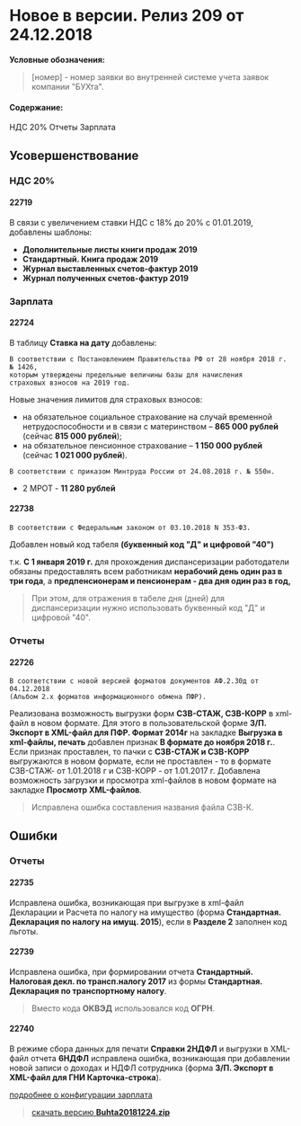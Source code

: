 ﻿
# Новое в версии. Релиз 209 от 24.12.2018

**Условные обозначения:**
 >[номер] - номер заявки во внутренней системе учета заявок компании "БУХта".


#### Содержание:

НДС 20%
Отчеты
Зарплата


## Усовершенствование

### НДС 20%

#### 22719
В связи с увеличением ставки НДС с 18% до 20% с 01.01.2019, добавлены шаблоны:

* __Дополнительные листы книги продаж 2019__
* __Стандартный. Книга продаж 2019__
* __Журнал выставленных счетов-фактур 2019__
* __Журнал полученных счетов-фактур 2019__

### Зарплата

#### 22724
В таблицу __Ставка на дату__ добавлены:
```
В соответствии с Постановлением Правительства РФ от 28 ноября 2018 г. № 1426,
которым утверждены предельные величины базы для начисления
страховых взносов на 2019 год.
```

Новые значения лимитов для страховых взносов:
* на обязательное социальное страхование на случай временной нетрудоспособности и в связи с материнством – __865 000 рублей__ (сейчас __815 000 рублей__);
* на обязательное пенсионное страхование – __1 150 000 рублей__ (сейчас __1 021 000 рублей__).
```
В соответствии с приказом Минтруда России от 24.08.2018 г. № 550н.
```
* 2 МРОТ - __11 280 рублей__

#### 22738
```
В соответствии с Федеральным законом от 03.10.2018 N 353-ФЗ.
```
Добавлен новый код табеля __(буквенный код "Д" и цифровой "40")__

т.к.  __С 1 января 2019 г.__ для прохождения диспансеризации работодатели обязаны предоставлять всем работникам __нерабочий день один раз в три года__, а __предпенсионерам и пенсионерам - два дня один раз в год,__
>При этом, для отражения в табеле дня (дней) для диспансеризации нужно использовать буквенный код "Д" и цифровой "40".

### Отчеты

#### 22726
```
В соответствии с новой версией форматов документов АФ.2.30д от 04.12.2018
(Альбом 2.х форматов информационного обмена ПФР).
```
Реализована возможность выгрузки форм __СЗВ-СТАЖ, СЗВ-КОРР__ в xml-файл в новом формате.
Для этого в пользовательской форме __З/П. Экспорт в XML-файл для ПФР. Формат 2014г__ на закладке __Выгрузка в xml-файлы, печать__ добавлен признак __В формате до ноября 2018 г.__.
Если признак проставлен, то пачки с __СЗВ-СТАЖ и СЗВ-КОРР__ выгружаются в новом формате, если не проставлен - то в формате СЗВ-СТАЖ- от 1.01.2018 г и СЗВ-КОРР - от 1.01.2017 г.
Добавлена возможность загрузки и просмотра xml-файлов в новом формате на закладке __Просмотр XML-файлов__.
>Исправлена ошибка составления названия файла СЗВ-К.


## Ошибки

### Отчеты

#### 22735
Исправлена ошибка, возникающая при выгрузке в xml-файл Декларации и Расчета по налогу на имущество (форма __Стандартная. Декларация по налогу на имущ. 2015__), если в __Разделе 2__ заполнен код льготы.

#### 22739
Исправлена ошибка, при формировании отчета __Стандартный. Налоговая декл. по трансп.налогу 2017__ из  формы __Стандартная. Декларация по  транспортному налогу__.
>Вместо кода __ОКВЭД__ использовался код __ОГРН__.

#### 22740
В режиме сбора данных для печати __Справки 2НДФЛ__ и выгрузки в XML-файл отчета __6НДФЛ__ исправлена ошибка, возникающая при добавлении новой записи о доходах и НДФЛ сотрудника (форма __З/П. Экспорт в XML-файл для ГНИ Карточка-строка__).


[подробнее о конфигурации зарплата](Стандартная_Зарплата.htm)

> [скачать версию **Buhta20181224.zip**](Buhta20181224.zip)
